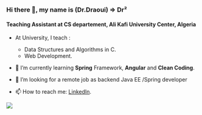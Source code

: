 ### Hi there 👋,  my name is (Dr.Draoui) => Dr² 
#### Teaching Assistant at CS departement, Ali Kafi University Center, Algeria

- At University, I teach : 
  - Data Structures and Algorithms in C.
  - Web Development.


- 🌱 I’m currently learning **Spring** Framework, **Angular** and **Clean Coding**.
- 🤔 I’m looking for a remote job as backend Java EE /Spring developer 
- 📫 How to reach me: [LinkedIn](https://www.linkedin.com/in/abdelghani-draoui-19bb0076/).


![](https://github-readme-stats.vercel.app/api/top-langs/?username=draouiabdo)
